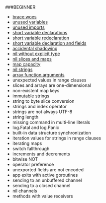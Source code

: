 ###BEGINNER

* [brace woes](https://github.com/buddhamagnet/shades/tree/master/beginner/braces)
* [unused variables](https://github.com/buddhamagnet/shades/tree/master/beginner/unused_vars)
* [unused imports](https://github.com/buddhamagnet/shades/tree/master/beginner/unused_imports)
* [short variable declarations](https://github.com/buddhamagnet/shades/tree/master/beginner/short_dec)
* [short variable redeclaration](https://github.com/buddhamagnet/shades/tree/master/beginner/short_dec_redeclare)
* [short variable declaration and fields](https://github.com/buddhamagnet/shades/tree/master/beginner/short_dec_fields)
* [accidental shadowing](https://github.com/buddhamagnet/shades/tree/master/beginner/shadow)
* [nil without explicit type](https://github.com/buddhamagnet/shades/tree/master/beginner/nil_type)
* [nil slices and maps](https://github.com/buddhamagnet/shades/tree/master/beginner/nil_collections)
* [map capacity](https://github.com/buddhamagnet/shades/tree/master/beginner/map_cap)
* [nil strings](https://github.com/buddhamagnet/shades/tree/master/beginner/nil_strings)
* [array function arguments](https://github.com/buddhamagnet/shades/tree/master/beginner/array_values)
* unexpected values in range clauses
* slices and arrays are one-dimensional
* non-existent map keys
* immutable strings
* string to byte slice conversion
* strings and index operator
* strings are not always UTF-8
* string length
* missing command in multi-line literals
* log.Fatal and log.Panic
* built-in data structure synchronization
* iteration values for strings in range clauses
* iterating maps
* switch fallthrough
* increments and decrements
* bitwise NOT
* operator preference
* unexported fields are not encoded
* app exits with active goroutines
* sending to an unbuffered channel
* sending to a closed channel
* nil channels
* methods with value receivers